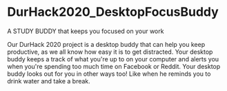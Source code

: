 # DurHack2020_DesktopFocusBuddy
A STUDY BUDDY that keeps you focused on your work

Our DurHack 2020 project is a desktop buddy that can help you keep productive, as we all know how easy it is to get distracted. Your desktop buddy keeps a track of what you're up to on your computer and alerts you when you're spending too much time on Facebook or Reddit. Your desktop buddy looks out for you in other ways too! Like when he reminds you to drink water and take a break.
